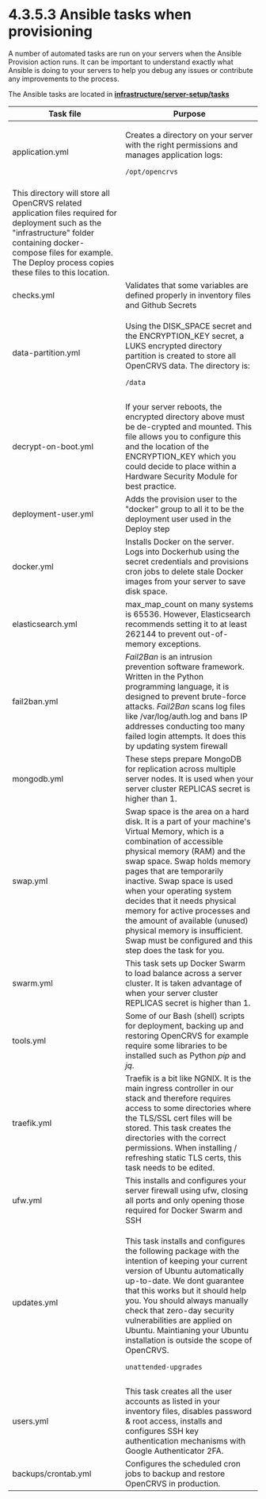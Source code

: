 # 4.3.5.3 Ansible tasks when provisioning

A number of automated tasks are run on your servers when the Ansible Provision action runs. It can be important to understand exactly what Ansible is doing to your servers to help you debug any issues or contribute any improvements to the process.

The Ansible tasks are located in [**infrastructure/server-setup/tasks**](https://github.com/opencrvs/opencrvs-countryconfig/tree/develop/infrastructure/server-setup/tasks)

| Task file                                                                                                                                                                                                                         | Purpose                                                                                                                                                                                                                                                                                                                                                                                                                                                                   |
| --------------------------------------------------------------------------------------------------------------------------------------------------------------------------------------------------------------------------------- | ------------------------------------------------------------------------------------------------------------------------------------------------------------------------------------------------------------------------------------------------------------------------------------------------------------------------------------------------------------------------------------------------------------------------------------------------------------------------- |
| application.yml                                                                                                                                                                                                                   | <p>Creates a directory on your server with the right permissions and manages application logs:</p><pre class="language-yaml"><code class="lang-yaml">/opt/opencrvs
</code></pre>                                                                                                                                                                                                                                                                                          |
| This directory will store all OpenCRVS related application files required for deployment such as the "infrastructure" folder containing docker-compose files for example. The Deploy process copies these files to this location. |                                                                                                                                                                                                                                                                                                                                                                                                                                                                           |
| checks.yml                                                                                                                                                                                                                        | Validates that some variables are defined properly in inventory files and Github Secrets                                                                                                                                                                                                                                                                                                                                                                                  |
| data-partition.yml                                                                                                                                                                                                                | <p>Using the DISK_SPACE secret and the ENCRYPTION_KEY secret, a LUKS encrypted directory partition is created to store all OpenCRVS data. The directory is:</p><pre class="language-yaml"><code class="lang-yaml">/data
</code></pre>                                                                                                                                                                                                                                     |
|                                                                                                                                                                                                                                   |                                                                                                                                                                                                                                                                                                                                                                                                                                                                           |
| decrypt-on-boot.yml                                                                                                                                                                                                               | If your server reboots, the encrypted directory above must be de-crypted and mounted. This file allows you to configure this and the location of the ENCRYPTION\_KEY which you could decide to place within a Hardware Security Module for best practice.                                                                                                                                                                                                                 |
| deployment-user.yml                                                                                                                                                                                                               | Adds the provision user to the "docker" group to all it to be the deployment user used in the Deploy step                                                                                                                                                                                                                                                                                                                                                                 |
| docker.yml                                                                                                                                                                                                                        | Installs Docker on the server. Logs into Dockerhub using the secret credentials and provisions cron jobs to delete stale Docker images from your server to save disk space.                                                                                                                                                                                                                                                                                               |
| elasticsearch.yml                                                                                                                                                                                                                 | max\_map\_count on many systems is 65536. However, Elasticsearch recommends setting it to at least 262144 to prevent out-of-memory exceptions.                                                                                                                                                                                                                                                                                                                            |
| fail2ban.yml                                                                                                                                                                                                                      | _Fail2Ban_ is an intrusion prevention software framework. Written in the Python programming language, it is designed to prevent brute-force attacks. _Fail2Ban_ scans log files like /var/log/auth.log and bans IP addresses conducting too many failed login attempts. It does this by updating system firewall                                                                                                                                                          |
| mongodb.yml                                                                                                                                                                                                                       | These steps prepare MongoDB for replication across multiple server nodes. It is used when your server cluster REPLICAS secret is higher than 1.                                                                                                                                                                                                                                                                                                                           |
| swap.yml                                                                                                                                                                                                                          | Swap space is the area on a hard disk. It is a part of your machine's Virtual Memory, which is a combination of accessible physical memory (RAM) and the swap space. Swap holds memory pages that are temporarily inactive. Swap space is used when your operating system decides that it needs physical memory for active processes and the amount of available (unused) physical memory is insufficient. Swap must be configured and this step does the task for you.   |
| swarm.yml                                                                                                                                                                                                                         | This task sets up Docker Swarm to load balance across a server cluster. It is taken advantage of when your server cluster REPLICAS secret is higher than 1.                                                                                                                                                                                                                                                                                                               |
| tools.yml                                                                                                                                                                                                                         | Some of our Bash (shell) scripts for deployment, backing up and restoring OpenCRVS for example require some libraries to be installed such as Python _pip_ and _jq_.                                                                                                                                                                                                                                                                                                      |
| traefik.yml                                                                                                                                                                                                                       | Traefik is a bit like NGNIX. It is the main ingress controller in our stack and therefore requires access to some directories where the TLS/SSL cert files will be stored. This task creates the directories with the correct permissions. When installing / refreshing static TLS certs, this task needs to be edited.                                                                                                                                                   |
| ufw.yml                                                                                                                                                                                                                           | This installs and configures your server firewall using ufw, closing all ports and only opening those required for Docker Swarm and SSH                                                                                                                                                                                                                                                                                                                                   |
| updates.yml                                                                                                                                                                                                                       | <p>This task installs and configures the following package with the intention of keeping your current version of Ubuntu automatically up-to-date. We dont guarantee that this works but it should help you. You should always manually check that zero-day security vulnerabilities are applied on Ubuntu. Maintianing your Ubuntu installation is outside the scope of OpenCRVS.</p><pre class="language-yaml"><code class="lang-yaml">unattended-upgrades
</code></pre> |
|                                                                                                                                                                                                                                   |                                                                                                                                                                                                                                                                                                                                                                                                                                                                           |
| users.yml                                                                                                                                                                                                                         | This task creates all the user accounts as listed in your inventory files, disables password & root access, installs and configures SSH key authentication mechanisms with Google Authenticator 2FA.                                                                                                                                                                                                                                                                      |
| backups/crontab.yml                                                                                                                                                                                                               | Configures the scheduled cron jobs to backup and restore OpenCRVS in production.                                                                                                                                                                                                                                                                                                                                                                                          |

